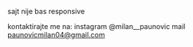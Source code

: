 sajt nije bas responsive 


kontaktirajte me na:
instagram @milan__paunovic
mail paunovicmilan04@gmail.com
